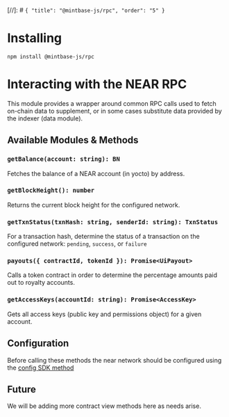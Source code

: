 [//]: # `{ "title": "@mintbase-js/rpc", "order": "5" }`


# Installing

`npm install @mintbase-js/rpc`

# Interacting with the NEAR RPC

This module provides a wrapper around common RPC calls used to fetch on-chain data to supplement, or in some cases substitute data provided by the indexer (data module).

## Available Modules & Methods

### `getBalance(account: string): BN`

Fetches the balance of a NEAR account (in yocto) by address.

### `getBlockHeight(): number`

Returns the current block height for the configured network.

### `getTxnStatus(txnHash: string, senderId: string): TxnStatus`

For a transaction hash, determine the status of a transaction on the configured network: `pending`, `success`, or `failure`

### `payouts({ contractId, tokenId }): Promise<UiPayout>`

Calls a token contract in order to determine the percentage amounts paid out to royalty accounts.

### `getAccessKeys(accountId: string): Promise<AccessKey>`

Gets all access keys (public key and permissions object) for a given account.

## Configuration

Before calling these methods the near network should be configured using the [config SDK method](https://docs.mintbase.io/dev/mintbase-sdk-ref/sdk/config)

## Future

We will be adding more contract view methods here as needs arise.
